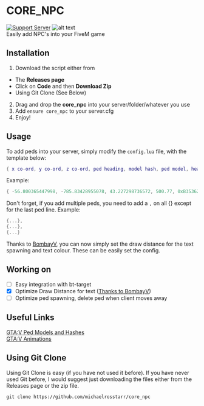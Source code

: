 # CORE_NPC
[![Support Server](https://img.shields.io/badge/Discord-7289DA?style=for-the-badge&logo=discord&logoColor=white)](https://discord.gg/8HnAXFYSGQ)
![alt text](https://img.shields.io/badge/Lua-2C2D72?style=for-the-badge&logo=lua&logoColor=white)
<br/>
Easily add NPC's into your FiveM game


## Installation
1. Download the script either from
* The **Releases page**
* Click on **Code** and then **Download Zip**
* Using Git Clone (See Below)
2. Drag and drop the **core_npc** into your server/folder/whatever you use
3. Add `ensure core_npc` to your server.cfg
4. Enjoy!

## Usage
To add peds into your server, simply modify the `config.lua` file, with the template below:
```lua
{ x co-ord, y co-ord, z co-ord, ped heading, model hash, ped model, heading text/name, animation_text }
```
Example:
```lua
{ -56.800365447998, -785.83428955078, 43.227298736572, 500.77, 0xB353629E,"s_m_m_paramedic_01", "Paramedic", "mini@strip_club@idles@bouncer@base" }
```

Don't forget, if you add multiple peds, you need to add a `,` on all {} except for the last ped line. Example:
```lua
{...},
{...},
{...}
```

Thanks to [BombayV](https://github.com/BombayV), you can now simply set the draw distance for the text spawning and text colour. These can be easily set the config.

## Working on
- [ ] Easy integration with bt-target
- [x] Optimize Draw Distance for text ([Thanks to BombayV](https://github.com/BombayV))
- [ ] Optimize ped spawning, delete ped when client moves away

## Useful Links
[GTA:V Ped Models and Hashes](https://wiki.rage.mp/index.php?title=Peds)
<br/>
[GTA:V Animations](https://wiki.gtanet.work/index.php?title=Animations)

## Using Git Clone
Using Git Clone is easy (if you have not used it before).
If you have never used Git before, I would suggest just downloading the files either from the Releases page or the zip file.

`git clone https://github.com/michaelrosstarr/core_npc`
